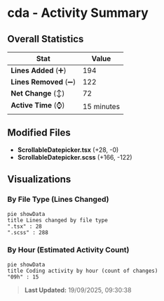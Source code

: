 # cda - Activity Summary 

## Overall Statistics

| Stat                   | Value                                                             |
| ---------------------- | ----------------------------------------------------------------- |
| **Lines Added** (➕)   | 194                                          |
| **Lines Removed** (➖) | 122                                        |
| **Net Change** (↕)    | 72                |
| **Active Time** (⌚)   | 15 minutes |


## Modified Files
- **ScrollableDatepicker.tsx** (+28, -0)
- **ScrollableDatepicker.scss** (+166, -122)

## Visualizations

### By File Type (Lines Changed)

```mermaid
pie showData
title Lines changed by file type
".tsx" : 28
".scss" : 288
```

### By Hour (Estimated Activity Count)

```mermaid
pie showData
title Coding activity by hour (count of changes)
"09h" : 15
```


> **Last Updated:** 19/09/2025, 09:30:38